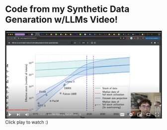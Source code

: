 # Code from my Synthetic Data Genaration w/LLMs Video!

[![vid_screenshot.png](vid_screenshot.png)](https://youtu.be/L1lWxeW4o6c)
Click play to watch :)
